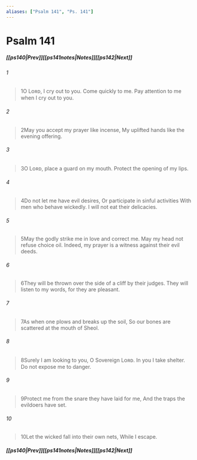 ```yaml
---
aliases: ["Psalm 141", "Ps. 141"]
---
```

# Psalm 141
##### <span class=arrow-left></span>[[ps140|Prev]]<span class=navigation-separator></span>[[ps141notes|Notes]]<span class=navigation-separator></span>[[ps142|Next]]<span class=arrow-right></span>
###### 1
><span class=verse-first-poetry>1</span>O Lᴏʀᴅ, I cry out to you. Come quickly to me.
>Pay attention to me when I cry out to you.
###### 2
><span class=verse-body-poetry>2</span>May you accept my prayer like incense,
>My uplifted hands like the evening offering.
###### 3
><span class=verse-body-poetry>3</span>O Lᴏʀᴅ, place a guard on my mouth.
>Protect the opening of my lips.
###### 4
><span class=verse-body-poetry>4</span>Do not let me have evil desires,
>Or participate in sinful activities
>With men who behave wickedly.
>I will not eat their delicacies.
<div class=paragraph-break></div>

###### 5
><span class=verse-first-poetry>5</span>May the godly strike me in love and correct me.
>May my head not refuse choice oil.
>Indeed, my prayer is a witness against their evil deeds.
###### 6
><span class=verse-body-poetry>6</span>They will be thrown over the side of a cliff by their judges.
>They will listen to my words, for they are pleasant.
###### 7
><span class=verse-body-poetry>7</span>As when one plows and breaks up the soil,
>So our bones are scattered at the mouth of Sheol.
<div class=paragraph-break></div>

###### 8
><span class=verse-first-poetry>8</span>Surely I am looking to you, O Sovereign Lᴏʀᴅ.
>In you I take shelter.
>Do not expose me to danger.
###### 9
><span class=verse-body-poetry>9</span>Protect me from the snare they have laid for me,
>And the traps the evildoers have set.
###### 10
><span class=verse-body-poetry>10</span>Let the wicked fall into their own nets,
>While I escape.
##### <span class=arrow-left></span>[[ps140|Prev]]<span class=navigation-separator></span>[[ps141notes|Notes]]<span class=navigation-separator></span>[[ps142|Next]]<span class=arrow-right></span>
